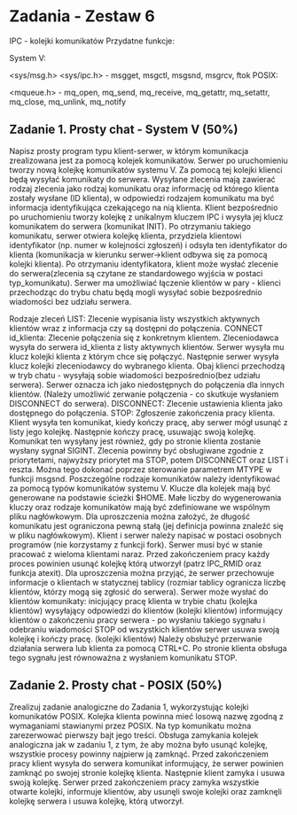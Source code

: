 
# Zadania - Zestaw 6
IPC - kolejki komunikatów
Przydatne funkcje:

System V:

<sys/msg.h> <sys/ipc.h> - msgget, msgctl, msgsnd, msgrcv, ftok
POSIX:

<mqueue.h> - mq_open, mq_send, mq_receive, mq_getattr, mq_setattr, mq_close, mq_unlink, mq_notify

## Zadanie 1. Prosty chat - System V (50%)
Napisz prosty program typu klient-serwer, w którym komunikacja zrealizowana jest za pomocą kolejek komunikatów.
Serwer po uruchomieniu tworzy nową kolejkę komunikatów systemu V. Za pomocą tej kolejki klienci będą wysyłać komunikaty do serwera. Wysyłane zlecenia mają zawierać rodzaj zlecenia jako rodzaj komunikatu oraz informację od którego klienta zostały wysłane (ID klienta), w odpowiedzi rodzajem komunikatu ma być informacja identyfikująca czekającego na nią klienta.
Klient bezpośrednio po uruchomieniu tworzy kolejkę z unikalnym kluczem IPC i wysyła jej klucz komunikatem do serwera (komunikat INIT). Po otrzymaniu takiego komunikatu, serwer otwiera kolejkę klienta, przydziela klientowi identyfikator (np. numer w kolejności zgłoszeń) i odsyła ten identyfikator do klienta (komunikacja w kierunku serwer->klient odbywa się za pomocą kolejki klienta). Po otrzymaniu identyfikatora, klient może wysłać zlecenie do serwera(zlecenia są czytane ze standardowego wyjścia w postaci typ_komunikatu).
Serwer ma umożliwiać łączenie klientów w pary - klienci przechodząc do trybu chatu będą mogli wysyłać sobie bezpośrednio wiadomości bez udziału serwera.


Rodzaje zleceń
LIST:
Zlecenie wypisania listy wszystkich aktywnych klientów wraz z informacja czy są dostępni do połączenia.
CONNECT id_klienta:
Zlecenie połączenia się z konkretnym klientem. Zleceniodawca wysyła do serwera id_klienta z listy aktywnych klientów. Serwer wysyła mu klucz kolejki klienta z którym chce się połączyć. Następnie serwer wysyła klucz kolejki zleceniodawcy do wybranego klienta. Obaj klienci przechodzą w tryb chatu - wysyłają sobie wiadomości bezpośrednio(bez udziału serwera). Serwer oznacza ich jako niedostępnych do połączenia dla innych klientów. (Należy umożliwić zerwanie połączenia - co skutkuje wysłaniem DISCONNECT do serwera).
DISCONNECT:
Zlecenie ustawienia klienta jako dostępnego do połączenia.
STOP:
Zgłoszenie zakończenia pracy klienta.  Klient wysyła ten komunikat, kiedy kończy pracę, aby serwer mógł usunąć z listy jego kolejkę. Następnie kończy pracę, usuwając swoją kolejkę. Komunikat ten wysyłany jest również, gdy po stronie klienta zostanie wysłany sygnał SIGINT.
Zlecenia powinny być obsługiwane zgodnie z priorytetami, najwyższy priorytet ma STOP, potem DISCONNECT oraz LIST i reszta. Można tego dokonać poprzez sterowanie parametrem MTYPE w funkcji msgsnd.
Poszczególne rodzaje komunikatów należy identyfikować za pomocą typów komunikatów systemu V. Klucze dla kolejek mają być generowane na podstawie ścieżki $HOME. Małe liczby do wygenerowania kluczy oraz rodzaje komunikatów mają być zdefiniowane we wspólnym pliku nagłówkowym. Dla uproszczenia można założyć, że długość komunikatu jest ograniczona pewną stałą (jej definicja powinna znaleźć się w pliku nagłówkowym).
Klient i serwer należy napisać w postaci osobnych programów (nie korzystamy z funkcji fork). Serwer musi być w stanie pracować z wieloma klientami naraz. Przed zakończeniem pracy każdy proces powinien usunąć kolejkę którą utworzył (patrz IPC_RMID oraz funkcja atexit). Dla uproszczenia można przyjąć, że serwer przechowuje informacje o klientach w statycznej tablicy (rozmiar tablicy ogranicza liczbę klientów, którzy mogą się zgłosić do serwera).
Serwer może wysłać do klientów komunikaty:
inicjujący pracę klienta w trybie chatu (kolejka klientów)
wysyłający odpowiedzi do klientów (kolejki klientów)
informujący klientów o zakończeniu pracy serwera - po wysłaniu takiego sygnału i odebraniu wiadomości STOP od wszystkich klientów serwer usuwa swoją kolejkę i kończy pracę. (kolejki klientów)
Należy obsłużyć przerwanie działania serwera lub klienta za pomocą CTRL+C. Po stronie klienta obsługa tego sygnału jest równoważna z wysłaniem komunikatu STOP.

## Zadanie 2. Prosty chat - POSIX (50%)
Zrealizuj zadanie analogiczne do Zadania 1, wykorzystując kolejki komunikatów POSIX. Kolejka klienta powinna mieć losową nazwę zgodną z wymaganiami stawianymi przez POSIX. Na typ komunikatu można zarezerwować pierwszy bajt jego treści. Obsługa zamykania kolejek analogiczna jak w zadaniu 1, z tym, że aby można było usunąć kolejkę, wszystkie procesy powinny najpierw ją zamknąć. Przed zakończeniem pracy klient wysyła do serwera komunikat informujący, że serwer powinien zamknąć po swojej stronie kolejkę klienta. Następnie klient zamyka i usuwa swoją kolejkę. Serwer przed zakończeniem pracy zamyka wszystkie otwarte kolejki, informuje klientów, aby usunęli swoje kolejki oraz zamknęli kolejkę serwera i usuwa kolejkę, którą utworzył.
